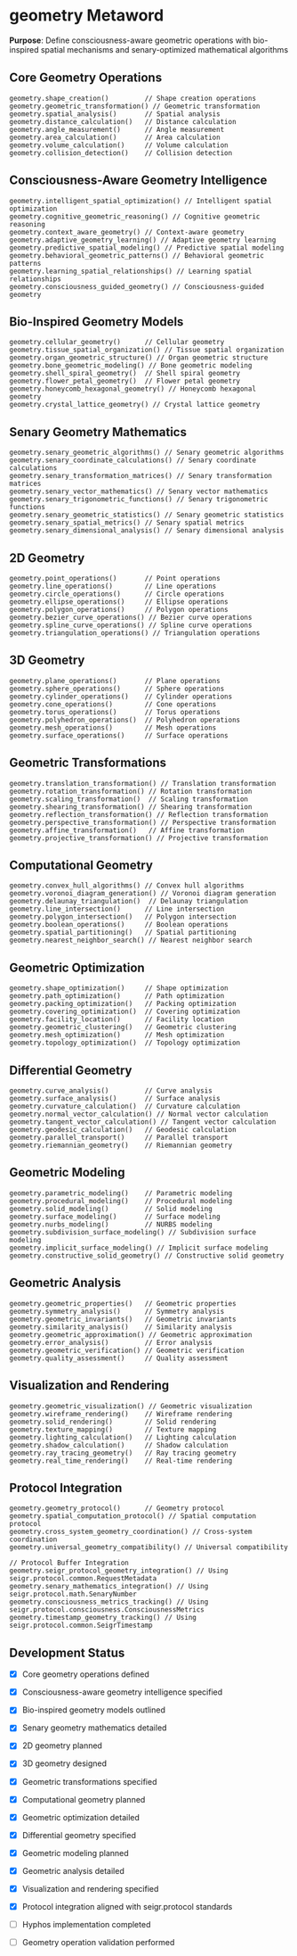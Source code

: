 # geometry Metaword

**Purpose**: Define consciousness-aware geometric operations with bio-inspired spatial mechanisms and senary-optimized mathematical algorithms

## Core Geometry Operations

```hyphos
geometry.shape_creation()         // Shape creation operations
geometry.geometric_transformation() // Geometric transformation
geometry.spatial_analysis()       // Spatial analysis
geometry.distance_calculation()   // Distance calculation
geometry.angle_measurement()      // Angle measurement
geometry.area_calculation()       // Area calculation
geometry.volume_calculation()     // Volume calculation
geometry.collision_detection()    // Collision detection
```

## Consciousness-Aware Geometry Intelligence

```hyphos
geometry.intelligent_spatial_optimization() // Intelligent spatial optimization
geometry.cognitive_geometric_reasoning() // Cognitive geometric reasoning
geometry.context_aware_geometry() // Context-aware geometry
geometry.adaptive_geometry_learning() // Adaptive geometry learning
geometry.predictive_spatial_modeling() // Predictive spatial modeling
geometry.behavioral_geometric_patterns() // Behavioral geometric patterns
geometry.learning_spatial_relationships() // Learning spatial relationships
geometry.consciousness_guided_geometry() // Consciousness-guided geometry
```

## Bio-Inspired Geometry Models

```hyphos
geometry.cellular_geometry()      // Cellular geometry
geometry.tissue_spatial_organization() // Tissue spatial organization
geometry.organ_geometric_structure() // Organ geometric structure
geometry.bone_geometric_modeling() // Bone geometric modeling
geometry.shell_spiral_geometry()  // Shell spiral geometry
geometry.flower_petal_geometry()  // Flower petal geometry
geometry.honeycomb_hexagonal_geometry() // Honeycomb hexagonal geometry
geometry.crystal_lattice_geometry() // Crystal lattice geometry
```

## Senary Geometry Mathematics

```hyphos
geometry.senary_geometric_algorithms() // Senary geometric algorithms
geometry.senary_coordinate_calculations() // Senary coordinate calculations
geometry.senary_transformation_matrices() // Senary transformation matrices
geometry.senary_vector_mathematics() // Senary vector mathematics
geometry.senary_trigonometric_functions() // Senary trigonometric functions
geometry.senary_geometric_statistics() // Senary geometric statistics
geometry.senary_spatial_metrics() // Senary spatial metrics
geometry.senary_dimensional_analysis() // Senary dimensional analysis
```

## 2D Geometry

```hyphos
geometry.point_operations()       // Point operations
geometry.line_operations()        // Line operations
geometry.circle_operations()      // Circle operations
geometry.ellipse_operations()     // Ellipse operations
geometry.polygon_operations()     // Polygon operations
geometry.bezier_curve_operations() // Bezier curve operations
geometry.spline_curve_operations() // Spline curve operations
geometry.triangulation_operations() // Triangulation operations
```

## 3D Geometry

```hyphos
geometry.plane_operations()       // Plane operations
geometry.sphere_operations()      // Sphere operations
geometry.cylinder_operations()    // Cylinder operations
geometry.cone_operations()        // Cone operations
geometry.torus_operations()       // Torus operations
geometry.polyhedron_operations()  // Polyhedron operations
geometry.mesh_operations()        // Mesh operations
geometry.surface_operations()     // Surface operations
```

## Geometric Transformations

```hyphos
geometry.translation_transformation() // Translation transformation
geometry.rotation_transformation() // Rotation transformation
geometry.scaling_transformation()  // Scaling transformation
geometry.shearing_transformation() // Shearing transformation
geometry.reflection_transformation() // Reflection transformation
geometry.perspective_transformation() // Perspective transformation
geometry.affine_transformation()   // Affine transformation
geometry.projective_transformation() // Projective transformation
```

## Computational Geometry

```hyphos
geometry.convex_hull_algorithms() // Convex hull algorithms
geometry.voronoi_diagram_generation() // Voronoi diagram generation
geometry.delaunay_triangulation()  // Delaunay triangulation
geometry.line_intersection()      // Line intersection
geometry.polygon_intersection()   // Polygon intersection
geometry.boolean_operations()     // Boolean operations
geometry.spatial_partitioning()   // Spatial partitioning
geometry.nearest_neighbor_search() // Nearest neighbor search
```

## Geometric Optimization

```hyphos
geometry.shape_optimization()     // Shape optimization
geometry.path_optimization()      // Path optimization
geometry.packing_optimization()   // Packing optimization
geometry.covering_optimization()  // Covering optimization
geometry.facility_location()      // Facility location
geometry.geometric_clustering()   // Geometric clustering
geometry.mesh_optimization()      // Mesh optimization
geometry.topology_optimization()  // Topology optimization
```

## Differential Geometry

```hyphos
geometry.curve_analysis()         // Curve analysis
geometry.surface_analysis()       // Surface analysis
geometry.curvature_calculation()  // Curvature calculation
geometry.normal_vector_calculation() // Normal vector calculation
geometry.tangent_vector_calculation() // Tangent vector calculation
geometry.geodesic_calculation()   // Geodesic calculation
geometry.parallel_transport()     // Parallel transport
geometry.riemannian_geometry()    // Riemannian geometry
```

## Geometric Modeling

```hyphos
geometry.parametric_modeling()    // Parametric modeling
geometry.procedural_modeling()    // Procedural modeling
geometry.solid_modeling()         // Solid modeling
geometry.surface_modeling()       // Surface modeling
geometry.nurbs_modeling()         // NURBS modeling
geometry.subdivision_surface_modeling() // Subdivision surface modeling
geometry.implicit_surface_modeling() // Implicit surface modeling
geometry.constructive_solid_geometry() // Constructive solid geometry
```

## Geometric Analysis

```hyphos
geometry.geometric_properties()   // Geometric properties
geometry.symmetry_analysis()      // Symmetry analysis
geometry.geometric_invariants()   // Geometric invariants
geometry.similarity_analysis()    // Similarity analysis
geometry.geometric_approximation() // Geometric approximation
geometry.error_analysis()         // Error analysis
geometry.geometric_verification() // Geometric verification
geometry.quality_assessment()     // Quality assessment
```

## Visualization and Rendering

```hyphos
geometry.geometric_visualization() // Geometric visualization
geometry.wireframe_rendering()    // Wireframe rendering
geometry.solid_rendering()        // Solid rendering
geometry.texture_mapping()        // Texture mapping
geometry.lighting_calculation()   // Lighting calculation
geometry.shadow_calculation()     // Shadow calculation
geometry.ray_tracing_geometry()   // Ray tracing geometry
geometry.real_time_rendering()    // Real-time rendering
```

## Protocol Integration

```hyphos
geometry.geometry_protocol()      // Geometry protocol
geometry.spatial_computation_protocol() // Spatial computation protocol
geometry.cross_system_geometry_coordination() // Cross-system coordination
geometry.universal_geometry_compatibility() // Universal compatibility

// Protocol Buffer Integration
geometry.seigr_protocol_geometry_integration() // Using seigr.protocol.common.RequestMetadata
geometry.senary_mathematics_integration() // Using seigr.protocol.math.SenaryNumber
geometry.consciousness_metrics_tracking() // Using seigr.protocol.consciousness.ConsciousnessMetrics
geometry.timestamp_geometry_tracking() // Using seigr.protocol.common.SeigrTimestamp
```

## Development Status

- [x] Core geometry operations defined
- [x] Consciousness-aware geometry intelligence specified
- [x] Bio-inspired geometry models outlined
- [x] Senary geometry mathematics detailed
- [x] 2D geometry planned
- [x] 3D geometry designed
- [x] Geometric transformations specified
- [x] Computational geometry planned
- [x] Geometric optimization detailed
- [x] Differential geometry specified
- [x] Geometric modeling planned
- [x] Geometric analysis detailed
- [x] Visualization and rendering specified
- [x] Protocol integration aligned with seigr.protocol standards
- [ ] Hyphos implementation completed
- [ ] Geometry operation validation performed


